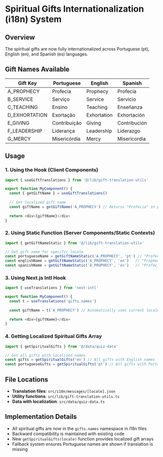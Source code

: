 # Spiritual Gifts Internationalization (i18n) System

## Overview
The spiritual gifts are now fully internationalized across Portuguese (pt), English (en), and Spanish (es) languages.

## Gift Names Available

| Gift Key | Portuguese | English | Spanish |
|----------|------------|---------|---------|
| A_PROPHECY | Profecia | Prophecy | Profecía |
| B_SERVICE | Serviço | Service | Servicio |
| C_TEACHING | Ensino | Teaching | Enseñanza |
| D_EXHORTATION | Exortação | Exhortation | Exhortación |
| E_GIVING | Contribuição | Giving | Contribución |
| F_LEADERSHIP | Liderança | Leadership | Liderazgo |
| G_MERCY | Misericórdia | Mercy | Misericordia |

## Usage

### 1. Using the Hook (Client Components)

```typescript
import { useGiftTranslations } from '@/lib/gift-translation-utils'

export function MyComponent() {
  const { getGiftName } = useGiftTranslations()
  
  // Get localized gift name
  const giftName = getGiftName('A_PROPHECY') // Returns "Profecia" in pt, "Prophecy" in en, etc.
  
  return <div>{giftName}</div>
}
```

### 2. Using Static Function (Server Components/Static Contexts)

```typescript
import { getGiftNameStatic } from '@/lib/gift-translation-utils'

// Get gift name for specific locale
const portugueseName = getGiftNameStatic('A_PROPHECY', 'pt') // "Profecia"
const englishName = getGiftNameStatic('A_PROPHECY', 'en')   // "Prophecy"
const spanishName = getGiftNameStatic('A_PROPHECY', 'es')   // "Profecía"
```

### 3. Using Next.js Intl Hook

```typescript
import { useTranslations } from 'next-intl'

export function MyComponent() {
  const t = useTranslations('gifts.names')
  
  const giftName = t('A_PROPHECY') // Automatically uses current locale
  
  return <div>{giftName}</div>
}
```

### 4. Getting Localized Spiritual Gifts Array

```typescript
import { getSpiritualGifts } from '@/data/quiz-data'

// Get all gifts with localized names
const gifts = getSpiritualGifts('en') // All gifts with English names
const portugueseGifts = getSpiritualGifts('pt') // All gifts with Portuguese names
```

## File Locations

- **Translation files**: `src/i18n/messages/[locale].json`
- **Utility functions**: `src/lib/gift-translation-utils.ts`
- **Data with localization**: `src/data/quiz-data.ts`

## Implementation Details

- All spiritual gifts are now in the `gifts.names` namespace in i18n files
- Backward compatibility is maintained with existing code
- New `getSpiritualGifts(locale)` function provides localized gift arrays
- Fallback system ensures Portuguese names are shown if translation is missing